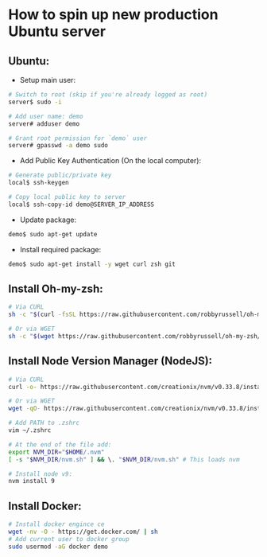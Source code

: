 # How to spin up new production Ubuntu server

## Ubuntu:
* Setup main user:
```bash
# Switch to root (skip if you're already logged as root)
server$ sudo -i

# Add user name: demo
server# adduser demo

# Grant root permission for `demo` user
server# gpasswd -a demo sudo
```

* Add Public Key Authentication (On the local computer):
```bash
# Generate public/private key
local$ ssh-keygen

# Copy local public key to server
local$ ssh-copy-id demo@SERVER_IP_ADDRESS
```

* Update package:
```bash
demo$ sudo apt-get update
```

* Install required package:
```bash
demo$ sudo apt-get install -y wget curl zsh git
```


## Install Oh-my-zsh:
```bash
# Via CURL
sh -c "$(curl -fsSL https://raw.githubusercontent.com/robbyrussell/oh-my-zsh/master/tools/install.sh)"

# Or via WGET
sh -c "$(wget https://raw.githubusercontent.com/robbyrussell/oh-my-zsh/master/tools/install.sh -O -)"
```

## Install Node Version Manager (NodeJS):
```bash
# Via CURL
curl -o- https://raw.githubusercontent.com/creationix/nvm/v0.33.8/install.sh | bash

# Or via WGET
wget -qO- https://raw.githubusercontent.com/creationix/nvm/v0.33.8/install.sh | bash

# Add PATH to .zshrc
vim ~/.zshrc

# At the end of the file add:
export NVM_DIR="$HOME/.nvm"
[ -s "$NVM_DIR/nvm.sh" ] && \. "$NVM_DIR/nvm.sh" # This loads nvm

# Install node v9:
nvm install 9
```


## Install Docker:
```bash
# Install docker engince ce
wget -nv -O - https://get.docker.com/ | sh
# Add current user to docker group
sudo usermod -aG docker demo
```

